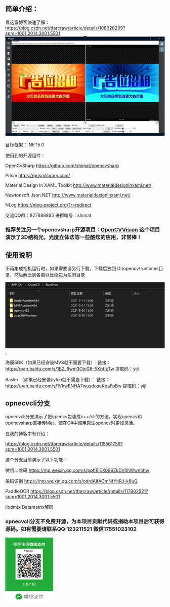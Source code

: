 ## 简单介绍：
看这篇博客快速了解：
https://blog.csdn.net/tfarcraw/article/details/108028209?spm=1001.2014.3001.5501
 ![avatar](main.jpg)
 

目标框架：.NET5.0

使用到的开源组件：
 
OpenCvSharp  https://github.com/shimat/opencvsharp

Prism    https://prismlibrary.com/

Material Design In XAML Toolkit   http://www.materialdesigninxaml.net/   

Newtonsoft Json.NET  http://www.materialdesigninxaml.net/

NLog  https://nlog-project.org/?r=redirect


交流QQ群：827888895  进群暗号：shimat

###  推荐关注另一个opencvsharp开源项目：[OpenCVVision](https://gitee.com/lolo77/OpenCVVision) 这个项目演示了3D结构光，光度立体法等一些酷炫的应用，非常棒！

## 使用说明
不再集成相机运行时，如果需要请另行下载，下载后放到 D:\opencv\runtimes目录，然后解压到各自以压缩包为名的目录

![avatar](runtimes.jpg),

海康SDK（如果已经安装MVS就不需要下载）:
链接：https://pan.baidu.com/s/1BZ_flwm3OjcG6-5XpflzTw 
提取码：yiji


Basler:（如果已经安装pylon就不需要下载）：
链接：https://pan.baidu.com/s/1VkwENHA7wusdosoKpaFpBw 
提取码：yiji 


## opnecvcli分支


opnecvcli分支演示了把opencv包装成c++/cli的方法，实现opencv和opencvsharp直接传Mat，使在C#中调用原生opencv时更加灵活。

在我的博客中有介绍：

https://blog.csdn.net/tfarcraw/article/details/115561759?spm=1001.2014.3001.5501

这个分支目前演示了以下功能：

微信二维码  https://mp.weixin.qq.com/s/pphBiEX099ZkDV0hWwnbhw

条码识别 https://mp.weixin.qq.com/s/odrdAlfAOmNfYitRJ-k6uQ

PaddleOCR
https://blog.csdn.net/tfarcraw/article/details/117902521?spm=1001.2014.3001.5501

libdmtx Datamatrix解码

### opnecvcli分支不免费开源，为本项目贡献代码或捐助本项目后可获得源码。如有需要请联系QQ:123211521 微信17551023102

<img src="juanzeng.png" width="30%">